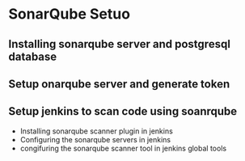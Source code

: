 # SonarQube Setuo

## Installing sonarqube server and postgresql database

## Setup onarqube server and generate token

## Setup jenkins to scan code using soanrqube
* Installing sonarqube scanner plugin in jenkins
* Configuring the sonarqube servers in jenkins
* congifuring the sonarqube scanner tool in jenkins global tools
